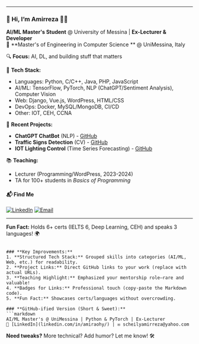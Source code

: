 <!--  -->
---  
### 👋 Hi, I’m Amirreza 👨‍💻
**AI/ML Master's Student** @ University of Messina | **Ex-Lecturer & Developer**  
📍 **Master's of Engineering in Computer Science ** @ UniMessina, Italy 

🔍 **Focus:** AI, DL, and building stuff that matters

🔧 **Tech Stack:**  

- Languages: Python, C/C++, Java, PHP, JavaScript  
- AI/ML: TensorFlow, PyTorch, NLP (ChatGPT/Sentiment Analysis), Computer Vision
- Web: Django, Vue.js, WordPress, HTML/CSS
- DevOps: Docker, MySQL/MongoDB, CI/CD
- Other: IOT, CEH, CCNA


🚀 **Recent Projects:**
- **ChatGPT ChatBot** (NLP) - [GitHub](github.com/amiraohy)
- **Traffic Signs Detection** (CV) - [GitHub](github.com/amiraohy)
- **IOT Lighting Control** (Time Series Forecasting) - [GitHub](github.com/amiraohy)

📚 **Teaching:**
- Lecturer (Programming/WordPress, 2023-2024)
- TA for 100+ students in *Basics of Programming*

#### **📬 Find Me**
[![LinkedIn](https://img.shields.io/badge/LinkedIn-Connect-blue)](https://www.linkedin.com/in/amirsohly/)
[![Email](https://img.shields.io/badge/Email-Reach%20Out-red)](mailto:soheilyamirreza@yahoo.com)

---  
**Fun Fact:** Holds 6+ certs (IELTS 6, Deep Learning, CEH) and speaks 3 languages! 🌍  
```  

### **Key Improvements:**  
1. **Structured Tech Stack:** Grouped skills into categories (AI/ML, Web, etc.) for readability.  
2. **Project Links:** Direct GitHub links to your work (replace with actual URLs).  
3. **Teaching Highlight:** Emphasized your mentorship role—rare and valuable!  
4. **Badges for Links:** Professional touch (copy-paste the Markdown code).  
5. **Fun Fact:** Showcases certs/languages without overcrowding.  

### **GitHub-ified Version (Short & Sweet):**  
```markdown
AI/ML Master's @ UniMessina | Python & PyTorch | Ex-Lecturer  
🔗 [LinkedIn](linkedin.com/in/amiraohy/) | ✉️ scheilyamirreza@yahoo.com  
```  

**Need tweaks?** More technical? Add humor? Let me know! 🛠️

